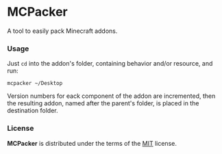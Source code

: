 # MCPacker

A tool to easily pack Minecraft addons.

### Usage

Just `cd` into the addon's folder, containing behavior and/or resource, and run:

```console
mcpacker ~/Desktop
```

Version numbers for eack component of the addon are incremented, then the resulting addon, named after the parent's folder, is placed in the destination folder.

### License

**MCPacker** is distributed under the terms of the [MIT](https://spdx.org/licenses/MIT.html) license.

